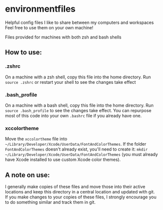 # environmentfiles

Helpful config files I like to share between my computers and workspaces
Feel free to use them on your own machine!


Files provided for machines with both zsh and bash shells


## How to use:


### .zshrc


On a machine with a zsh shell, copy this file into the home directory. Run ```source .zshrc``` or restart your shell to see the changes take effect


### .bash_profile


On a machine with a bash shell, copy this file into the home directory. Run ```source .bash_profile``` to see the changes take effect. You can repurpose most of this code into your own ```.bashrc``` file if you already have one.


### xccolortheme


Move the ```xccolortheme``` file into ```~/Library/Developer/Xcode/UserData/FontAndColorThemes```. If the folder ```FontAndColorThemes``` doesn't already exist, you'll need to create it: ```mkdir ~/Library/Developer/Xcode/UserData/FontAndColorThemes``` (you must already have Xcode installed to use custom Xcode color themes).


## A note on use:


I generally make copies of these files and move those into their active locations and keep this directory in a central location and updated with git. If you make changes to your copies of these files, I strongly encourage you to do something similar and track them in git.
